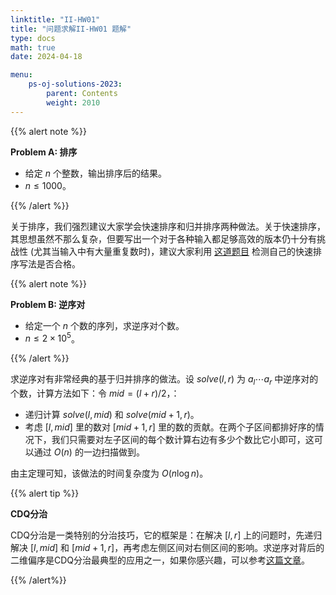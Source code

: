 ```yaml
---
linktitle: "II-HW01"
title: "问题求解II-HW01 题解"
type: docs
math: true
date: 2024-04-18

menu:
    ps-oj-solutions-2023:
        parent: Contents
        weight: 2010
---
```


{{% alert note %}}

**Problem A: 排序**

* 给定 $n$ 个整数，输出排序后的结果。
* $n\leq 1000$。

{{% /alert %}}

关于排序，我们强烈建议大家学会快速排序和归并排序两种做法。关于快速排序，其思想虽然不那么复杂，但要写出一个对于各种输入都足够高效的版本仍十分有挑战性 (尤其当输入中有大量重复数时)，建议大家利用 [这道题目](https://www.luogu.com.cn/problem/P1177) 检测自己的快速排序写法是否合格。

{{% alert note %}}

**Problem B: 逆序对**

* 给定一个 $n$ 个数的序列，求逆序对个数。
* $n\leq 2\times 10^5$。

{{% /alert %}}

求逆序对有非常经典的基于归并排序的做法。设 $solve(l, r)$ 为 $a_l\cdots a_r$ 中逆序对的个数，计算方法如下：令 $mid=(l+r)/2$，：

* 递归计算 $solve(l, mid)$ 和 $solve(mid+1, r)$。
* 考虑 $[l, mid]$ 里的数对 $[mid+1, r]$ 里的数的贡献。在两个子区间都排好序的情况下，我们只需要对左子区间的每个数计算右边有多少个数比它小即可，这可以通过 $O(n)$ 的一边扫描做到。

由主定理可知，该做法的时间复杂度为 $O(n\log n)$。

{{% alert tip %}}

**CDQ分治**

CDQ分治是一类特别的分治技巧，它的框架是：在解决 $[l, r]$ 上的问题时，先递归解决 $[l, mid]$ 和 $[mid+1, r]$，再考虑左侧区间对右侧区间的影响。求逆序对背后的二维偏序是CDQ分治最典型的应用之一，如果你感兴趣，可以参考[这篇文章](/courses/problemsolving/algorithms/cdq)。

{{% /alert%}}